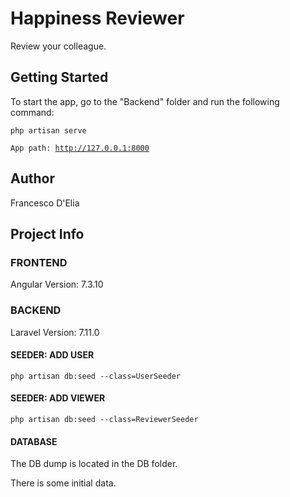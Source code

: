 
<h1>Happiness Reviewer</h1>
<p>Review your colleague.</p>

<h2>Getting Started</h2>
<p>To start the app, go to the "Backend" folder and run the following command: </p>
    <code>php artisan serve</code>

<code>App path: http://127.0.0.1:8000</code>

<h2>Author</h2>
<p>Francesco D'Elia</p>

<h2>Project Info</h2>

<h3>FRONTEND</h3>
<p>Angular Version: 7.3.10</p>

<h3>BACKEND</h3>
<p>Laravel Version: 7.11.0</p>

<h4>SEEDER: ADD USER</h4>
    <code>php artisan db:seed --class=UserSeeder </code>

<h4>SEEDER: ADD VIEWER</h4>
    <code>php artisan db:seed --class=ReviewerSeeder</code>

<h4>DATABASE</h4>
The DB dump is located in the DB folder.

There is some initial data.


